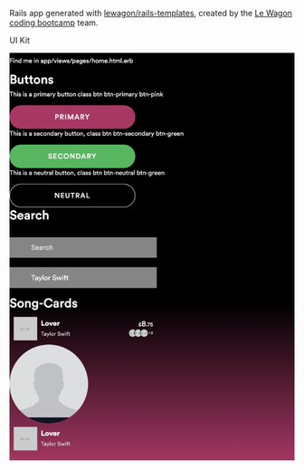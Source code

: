 Rails app generated with [lewagon/rails-templates](https://github.com/lewagon/rails-templates), created by the [Le Wagon coding bootcamp](https://www.lewagon.com) team.


UI Kit

![Image of UIKITt](https://github.com/LilianaMartins/jukebox/blob/master/app/assets/images/ui_kit.png)
